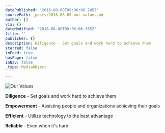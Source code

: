 ```yaml
---
datePublished: '2016-08-08T09:36:06.745Z'
sourcePath: _posts/2016-08-05-our-values.md
author: []
via: {}
dateModified: '2016-08-08T09:36:06.355Z'
title: ''
publisher: {}
description: Diligence - Set goals and work hard to achieve them
starred: false
inFeed: true
hasPage: false
inNav: false
_type: MediaObject

---
```

![Our Values](https://the-grid-user-content.s3-us-west-2.amazonaws.com/ec86fe0b-00e5-458b-9554-85115281269a.jpg)

**Diligence** - Set goals and work hard to achieve them

**Empowerment** - Assisting people and organizations achieving their goals

**Efficient** - Utilize technology to the best advantage

**Reliable** - Even when it's hard